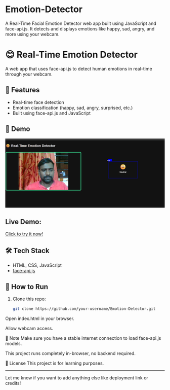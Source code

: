 # Emotion-Detector
A Real-Time Facial Emotion Detector web app built using JavaScript and face-api.js. It detects and displays emotions like happy, sad, angry, and more using your webcam.

# 😊 Real-Time Emotion Detector

A web app that uses face-api.js to detect human emotions in real-time through your webcam.

## 🚀 Features

- Real-time face detection
- Emotion classification (happy, sad, angry, surprised, etc.)
- Built using face-api.js and JavaScript

## 📸 Demo

![Screenshot](./Screenshot/neutral.png)

## **Live Demo:**  
[Click to try it now!](https://ravisksingh1999.github.io/Emotion-Detector/)

## 🛠️ Tech Stack

- HTML, CSS, JavaScript
- [face-api.js](https://github.com/justadudewhohacks/face-api.js)

## 🔧 How to Run

1. Clone this repo:
   ```bash
   git clone https://github.com/your-username/Emotion-Detector.git
Open index.html in your browser.

Allow webcam access.

📝 Note
Make sure you have a stable internet connection to load face-api.js models.

This project runs completely in-browser, no backend required.

📄 License
This project is for learning purposes.

---

Let me know if you want to add anything else like deployment link or credits!
